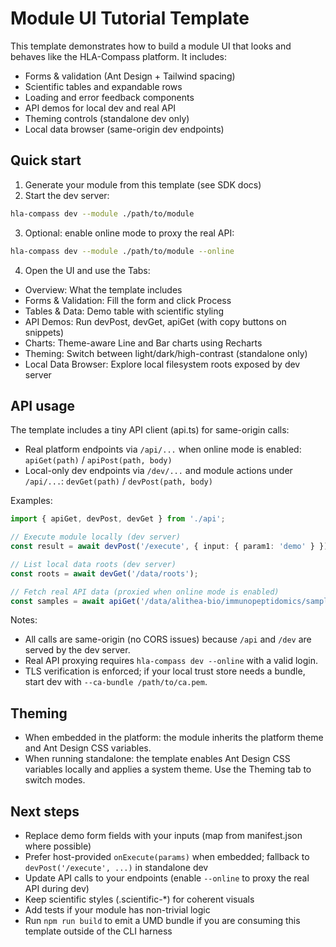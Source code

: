 # Module UI Tutorial Template

This template demonstrates how to build a module UI that looks and behaves like the HLA-Compass platform. It includes:
- Forms & validation (Ant Design + Tailwind spacing)
- Scientific tables and expandable rows
- Loading and error feedback components
- API demos for local dev and real API
- Theming controls (standalone dev only)
- Local data browser (same-origin dev endpoints)

## Quick start

1) Generate your module from this template (see SDK docs)
2) Start the dev server:

```bash
hla-compass dev --module ./path/to/module
```

3) Optional: enable online mode to proxy the real API:

```bash
hla-compass dev --module ./path/to/module --online
```

4) Open the UI and use the Tabs:
- Overview: What the template includes
- Forms & Validation: Fill the form and click Process
- Tables & Data: Demo table with scientific styling
- API Demos: Run devPost, devGet, apiGet (with copy buttons on snippets)
- Charts: Theme-aware Line and Bar charts using Recharts
- Theming: Switch between light/dark/high-contrast (standalone only)
- Local Data Browser: Explore local filesystem roots exposed by dev server

## API usage
The template includes a tiny API client (api.ts) for same-origin calls:
- Real platform endpoints via `/api/...` when online mode is enabled: `apiGet(path)` / `apiPost(path, body)`
- Local-only dev endpoints via `/dev/...` and module actions under `/api/...`: `devGet(path)` / `devPost(path, body)`

Examples:

```ts
import { apiGet, devPost, devGet } from './api';

// Execute module locally (dev server)
const result = await devPost('/execute', { input: { param1: 'demo' } });

// List local data roots (dev server)
const roots = await devGet('/data/roots');

// Fetch real API data (proxied when online mode is enabled)
const samples = await apiGet('/data/alithea-bio/immunopeptidomics/samples?page=1&limit=5&data_source=alithea-hla-db');
```

Notes:
- All calls are same-origin (no CORS issues) because `/api` and `/dev` are served by the dev server.
- Real API proxying requires `hla-compass dev --online` with a valid login.
- TLS verification is enforced; if your local trust store needs a bundle, start dev with `--ca-bundle /path/to/ca.pem`.

## Theming
- When embedded in the platform: the module inherits the platform theme and Ant Design CSS variables.
- When running standalone: the template enables Ant Design CSS variables locally and applies a system theme. Use the Theming tab to switch modes.

## Next steps
- Replace demo form fields with your inputs (map from manifest.json where possible)
- Prefer host-provided `onExecute(params)` when embedded; fallback to `devPost('/execute', ...)` in standalone dev
- Update API calls to your endpoints (enable `--online` to proxy the real API during dev)
- Keep scientific styles (.scientific-*) for coherent visuals
- Add tests if your module has non-trivial logic
- Run `npm run build` to emit a UMD bundle if you are consuming this template outside of the CLI harness
